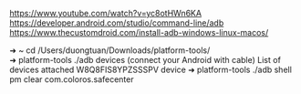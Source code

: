https://www.youtube.com/watch?v=yc8otHWn6KA
https://developer.android.com/studio/command-line/adb
https://www.thecustomdroid.com/install-adb-windows-linux-macos/

➜  ~ cd /Users/duongtuan/Downloads/platform-tools/    
➜  platform-tools ./adb devices
(connect your Android with cable)
  List of devices attached
  W8Q8FIS8YPZSSSPV	device
➜  platform-tools ./adb shell pm clear com.coloros.safecenter
